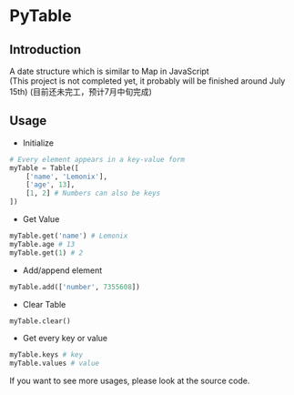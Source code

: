 # PyTable

## Introduction
A date structure which is similar to Map in JavaScript
<br>
(This project is not completed yet, it probably will be finished around July 15th)
(目前还未完工，预计7月中旬完成)

## Usage
- Initialize
```python
# Every element appears in a key-value form
myTable = Table([
    ['name', 'Lemonix'],
    ['age', 13],
    [1, 2] # Numbers can also be keys
])
```
- Get Value
```python
myTable.get('name') # Lemonix
myTable.age # 13
myTable.get(1) # 2
```

- Add/append element
```python
myTable.add(['number', 7355608])
```

- Clear Table
```python
myTable.clear()
```

- Get every key or value
```python
myTable.keys # key
myTable.values # value
```

If you want to see more usages, please look at the source code.
